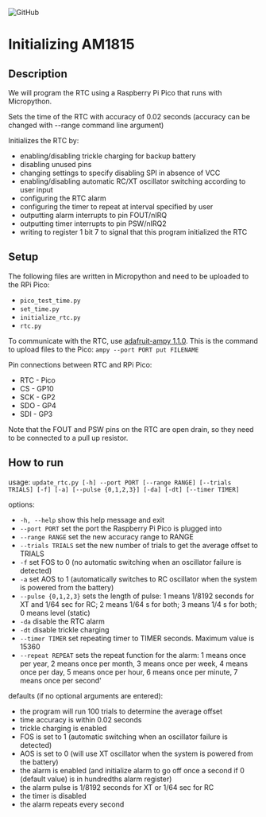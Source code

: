 ![GitHub](https://img.shields.io/github/license/Marcano-Pannuto-ERSP/set-rtc-time)

# Initializing AM1815

## Description
We will program the RTC using a Raspberry Pi Pico that runs with Micropython.

Sets the time of the RTC with accuracy of 0.02 seconds (accuracy can be changed with --range command line argument)

Initializes the RTC by:
- enabling/disabling trickle charging for backup battery
- disabling unused pins
- changing settings to specify disabling SPI in absence of VCC
- enabling/disabling automatic RC/XT oscillator switching according to user input
- configuring the RTC alarm
- configuring the timer to repeat at interval specified by user
- outputting alarm interrupts to pin FOUT/nIRQ
- outputting timer interrupts to pin PSW/nIRQ2
- writing to register 1 bit 7 to signal that this program initialized the RTC

## Setup
The following files are written in Micropython and need to be uploaded to the RPi Pico:
* `pico_test_time.py`
* `set_time.py`
* `initialize_rtc.py`
* `rtc.py`

To communicate with the RTC, use [adafruit-ampy 1.1.0](https://pypi.org/project/adafruit-ampy/). This is the command to upload files to the Pico: `ampy --port PORT put FILENAME`

Pin connections between RTC and RPi Pico:

* RTC - Pico
* CS - GP10
* SCK - GP2
* SDO - GP4
* SDI - GP3

Note that the FOUT and PSW pins on the RTC are open drain, so they need to be connected to a pull up resistor.


## How to run

usage: `update_rtc.py [-h] --port PORT [--range RANGE] [--trials TRIALS] [-f] [-a] [--pulse {0,1,2,3}] [-da] [-dt] [--timer TIMER]`

options:
*  `-h, --help`         show this help message and exit
*  `--port PORT`        set the port the Raspberry Pi Pico is plugged into
*  `--range RANGE`      set the new accuracy range to RANGE
*  `--trials TRIALS`    set the new number of trials to get the average offset to TRIALS
*  `-f`                 set FOS to 0 (no automatic switching when an oscillator failure is detected)
*  `-a`                 set AOS to 1 (automatically switches to RC oscillator when the system is powered from the battery)
*  `--pulse {0,1,2,3}`  sets the length of pulse: 1 means 1/8192 seconds for XT and 1/64 sec for RC; 2 means 1/64 s for both; 3 means 1/4 s for both;
                        0 means level (static)
*  `-da`                disable the RTC alarm
*  `-dt`                disable trickle charging
*  `--timer TIMER`      set repeating timer to TIMER seconds. Maximum value is 15360
*  `--repeat REPEAT`    sets the repeat function for the alarm: 1 means once per year, 2 means once per month, 3 means once per week, 4 means once per day,
                        5 means once per hour, 6 means once per minute, 7 means once per second'

defaults (if no optional arguments are entered):
* the program will run 100 trials to determine the average offset
* time accuracy is within 0.02 seconds
* trickle charging is enabled
* FOS is set to 1 (automatic switching when an oscillator failure is detected)
* AOS is set to 0 (will use XT oscillator when the system is powered from the battery)
* the alarm is enabled (and initialize alarm to go off once a second if 0 (default value) is in hundredths alarm register)
* the alarm pulse is 1/8192 seconds for XT or 1/64 sec for RC
* the timer is disabled
* the alarm repeats every second